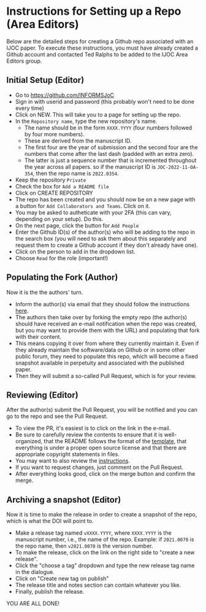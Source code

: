 # Instructions for Setting up a Repo (Area Editors)

Below are the detailed steps for creating a Github repo associated with an IJOC paper. To execute these instructions, you must have already created a Github account and contacted Ted Ralphs to be added to the IJOC Area Editors group.

## Initial Setup (Editor)

- Go to https://github.com/INFORMSJoC 
- Sign in with userid and password (this probably won't need to be done every time)
- Click on NEW. This will take you to a page for setting up the repo.
- In the `Repository name`, type the new repository's name. 
  - The name should be in the form `XXXX.YYYY` (four numbers followed by four more numbers). 
  - These are derived from the manuscript ID. 
  - The first four are the year of submission and the second four are the numbers that come after the last dash (padded with an extra zero). 
  - The latter is just a sequence number that is incremented throughout the year across all papers. so if the manuscript ID is `JOC-2022-11-OA-354`, then the repo name is `2022.0354`.
- Keep the repository `Private`
- Check the box for `Add a README file`
- Click on CREATE REPOSITORY
- The repo has been created and you should now be on a new page with a button for `Add Collaborators and Teams`. Click on it.
- You may be asked to autheticate with your 2FA (this can vary, depending on your setup). Do this.
- On the next page, click the button for `Add People`
- Enter the Github ID(s) of the author(s) who will be adding to the repo in the search box (you will need to ask them about this separately and request them to create a Github account if they don't already have one).
- Click on the person to add in the dropdown list. 
- Choose `Read` for the role (important!)

## Populating the Fork (Author)

Now it is the the authors' turn.
- Inform the author(s) via email that they should follow the instructions [here](InstructionsForAuthors).
- The authors then take over by forking the empty repo  (the author(s) should have received an e-mail notification when the repo was created, but you may want to provide them with the URL) and populating that fork with their content. 
- This means copying it over from where they currently maintain it. Even if they already maintain the software/data on Github or in some other public forum, they need to populate this repo, which will become a fixed snapshot available in perpetuity and associated with the published paper.
- Then they will submit a so-called Pull Request, which is for your review. 

## Reviewing (Editor)

After the author(s) submit the Pull Request, you will be notified and you can go to the repo and see the Pull Request.

- To view the PR, it's easiest is to click on the link in the e-mail.
- Be sure to carefully review the contents to ensure that it is well-organized, that the README follows the format of the [template](https://github.com/INFORMSJoC/JoCTemplate), that everything is under a proper open source license and that there are appropriate copyright statements in files.
- You may want to also review the [instructions](InstructionsForAuthors).
- If you want to request changes, just comment on the Pull Request.
- After everything looks good, click on the merge button and confirm the merge.

## Archiving a snapshot (Editor)

Now it is time to make the release in order to create a snapshot of the repo, which is what the DOI will point to.  

- Make a release tag named `vXXXX.YYYY`, where `XXXX.YYYY` is the manuscript number, i.e., the name of the repo. Example: if `2021.0070` is the repo name, then `v2021.0070` is the version number. 
- To make the release, click on the link on the right side to "create a new release".
- Click the "choose a tag" dropdown and type the new release tag name in the dialogue. 
- Click on "Create new tag on publish"
- The release title and notes section can contain whatever you like. 
- Finally, publish the release.

YOU ARE ALL DONE!
